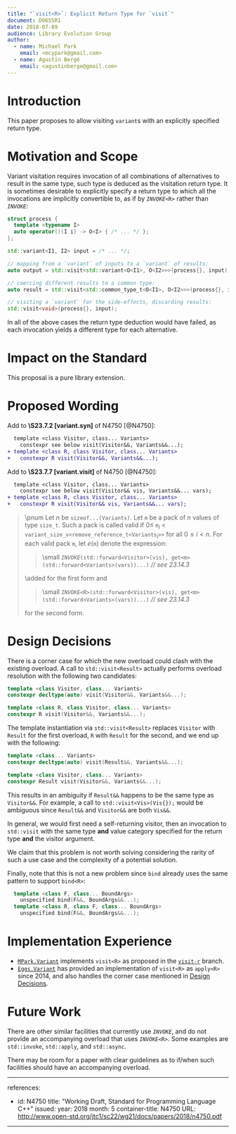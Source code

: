 ```yaml
---
title: "`visit<R>`: Explicit Return Type for `visit`"
document: D0655R1
date: 2018-07-09
audience: Library Evolution Group
author:
  - name: Michael Park
    email: <mcypark@gmail.com>
  - name: Agustín Bergé
    email: <agustinberge@gmail.com>
---
```


# Introduction

This paper proposes to allow visiting `variant`s with an explicitly specified
return type.

# Motivation and Scope

Variant visitation requires invocation of all combinations of alternatives to
result in the same type, such type is deduced as the visitation return type.
It is sometimes desirable to explicitly specify a return type to which all
the invocations are implicitly convertible to, as if by _`INVOKE`_`<R>` rather
than _`INVOKE`_:

```cpp
struct process {
  template <typename I>
  auto operator()(I i) -> O<I> { /* ... */ };
};

std::variant<I1, I2> input = /* ... */;

// mapping from a `variant` of inputs to a `variant` of results:
auto output = std::visit<std::variant<O<I1>, O<I2>>>(process{}, input);

// coercing different results to a common type:
auto result = std::visit<std::common_type_t<O<I1>, O<I2>>>(process{}, input);

// visiting a `variant` for the side-effects, discarding results:
std::visit<void>(process{}, input);
```

In all of the above cases the return type deduction would have failed, as each
invocation yields a different type for each alternative.

# Impact on the Standard

This proposal is a pure library extension.

# Proposed Wording

Add to __\S23.7.2 [variant.syn]__ of N4750 [@N4750]:

```diff
  template <class Visitor, class... Variants>
    constexpr see below visit(Visitor&&, Variants&&...);
+ template <class R, class Visitor, class... Variants>
+   constexpr R visit(Visitor&&, Variants&&...);
```

Add to __\S23.7.7 [variant.visit]__ of N4750 [@N4750]:

```diff
  template <class Visitor, class... Variants>
    constexpr see below visit(Visitor&& vis, Variants&&... vars);
+ template <class R, class Visitor, class... Variants>
+   constexpr R visit(Visitor&& vis, Variants&&... vars);
```
> \pnum Let $n$ be `sizeof...(Variants)`. Let `m` be a pack of $n$ values of type
> `size_t`. Such a pack is called valid if $0 \leq$ `m`$_i$ $<$
> `variant_size_v<remove_reference_t<Variants`$_i$`>>` for all $0 \leq i < n$.
> For each valid pack `m`, let $e($`m`$)$ denote the expression:
>
> > \small _`INVOKE`_`(std::forward<Visitor>(vis), get<m>(std::forward<Variants>(vars))...)` _// see 23.14.3_
>
> \added
> for the first form and
>
> > \small _`INVOKE`_`<R>(std::forward<Visitor>(vis), get<m>(std::forward<Variants>(vars))...)` _// see 23.14.3_
>
> for the second form.

# Design Decisions

There is a corner case for which the new overload could clash with the existing
overload. A call to `std::visit<Result>` actually performs overload resolution
with the following two candidates:

```cpp
template <class Visitor, class... Variants>
constexpr decltype(auto) visit(Visitor&&, Variants&&...);

template <class R, class Visitor, class... Variants>
constexpr R visit(Visitor&&, Variants&&...);
```

The template instantiation via `std::visit<Result>` replaces `Visitor` with
`Result` for the first overload, `R` with `Result` for the second, and
we end up with the following:

```cpp
template <class... Variants>
constexpr decltype(auto) visit(Result&&, Variants&&...);

template <class Visitor, class... Variants>
constexpr Result visit(Visitor&&, Variants&&...);
```

This results in an ambiguity if `Result&&` happens to be the same type as
`Visitor&&`. For example, a call to `std::visit<Vis>(Vis{});` would be
ambiguous since `Result&&` and `Visitor&&` are both `Vis&&`.

In general, we would first need a self-returning visitor, then an invocation
to `std::visit` with the same type __and__ value category specified for
the return type __and__ the visitor argument.

We claim that this problem is not worth solving considering the rarity of
such a use case and the complexity of a potential solution.

Finally, note that this is not a new problem since `bind` already uses
the same pattern to support `bind<R>`:

```cpp
  template <class F, class... BoundArgs>
    unspecified bind(F&&, BoundArgs&&...);
  template <class R, class F, class... BoundArgs>
    unspecified bind(F&&, BoundArgs&&...);
```

# Implementation Experience

  - [`MPark.Variant`][mpark/variant] implements `visit<R>` as proposed in
    the [`visit-r`][visit-r] branch.
  - [`Eggs.Variant`][eggs/variant] has provided an implementation of `visit<R>`
    as `apply<R>` since 2014, and also handles the corner case mentioned in
    [Design Decisions](#design-decisions).

[visit-r]: https://github.com/mpark/variant/tree/visit-r
[mpark/variant]: https://github.com/mpark/variant
[eggs/variant]: https://github.com/eggs-cpp/variant

# Future Work

There are other similar facilities that currently use _`INVOKE`_, and
do not provide an accompanying overload that uses _`INVOKE`_`<R>`.
Some examples are `std::invoke`, `std::apply`, and `std::async`.

There may be room for a paper with clear guidelines as to
if/when such facilities should have an accompanying overload.

---
references:
  - id: N4750
    title: "Working Draft, Standard for Programming Language C++"
    issued:
      year: 2018
      month: 5
    container-title: N4750
    URL: http://www.open-std.org/jtc1/sc22/wg21/docs/papers/2018/n4750.pdf
---
